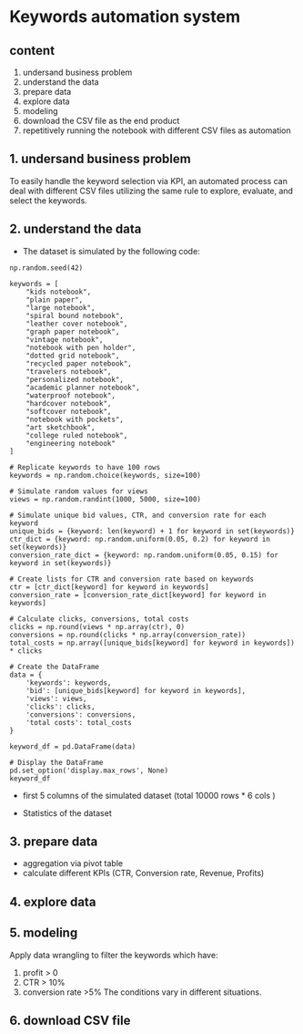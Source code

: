 # Keywords automation system 

## content
1. undersand business problem
2. understand the data
3. prepare data
4. explore data
5. modeling
6. download the CSV file as the end product
7. repetitively running the notebook with different CSV files as automation

## 1. undersand business problem
To easily handle the keyword selection via KPI, an automated process can deal with different CSV files utilizing the same rule to explore, evaluate, and select the keywords. 

## 2. understand the data
- The dataset is simulated by the following code:
  
```
np.random.seed(42)

keywords = [
    "kids notebook",
    "plain paper",
    "large notebook",
    "spiral bound notebook",
    "leather cover notebook",
    "graph paper notebook",
    "vintage notebook",
    "notebook with pen holder",
    "dotted grid notebook",
    "recycled paper notebook",
    "travelers notebook",
    "personalized notebook",
    "academic planner notebook",
    "waterproof notebook",
    "hardcover notebook",
    "softcover notebook",
    "notebook with pockets",
    "art sketchbook",
    "college ruled notebook",
    "engineering notebook"
]

# Replicate keywords to have 100 rows
keywords = np.random.choice(keywords, size=100)

# Simulate random values for views
views = np.random.randint(1000, 5000, size=100)

# Simulate unique bid values, CTR, and conversion rate for each keyword
unique_bids = {keyword: len(keyword) + 1 for keyword in set(keywords)}
ctr_dict = {keyword: np.random.uniform(0.05, 0.2) for keyword in set(keywords)}
conversion_rate_dict = {keyword: np.random.uniform(0.05, 0.15) for keyword in set(keywords)}

# Create lists for CTR and conversion rate based on keywords
ctr = [ctr_dict[keyword] for keyword in keywords]
conversion_rate = [conversion_rate_dict[keyword] for keyword in keywords]

# Calculate clicks, conversions, total costs
clicks = np.round(views * np.array(ctr), 0)
conversions = np.round(clicks * np.array(conversion_rate))
total_costs = np.array([unique_bids[keyword] for keyword in keywords]) * clicks

# Create the DataFrame
data = {
    'keywords': keywords,
    'bid': [unique_bids[keyword] for keyword in keywords],
    'views': views,
    'clicks': clicks,
    'conversions': conversions,
    'total costs': total_costs
}

keyword_df = pd.DataFrame(data)

# Display the DataFrame
pd.set_option('display.max_rows', None)
keyword_df
```
- first 5 columns of the simulated dataset (total 10000 rows * 6 cols )

- Statistics of the dataset 
  
## 3. prepare data
- aggregation via pivot table
- calculate different KPIs (CTR, Conversion rate, Revenue, Profits)

## 4. explore data


## 5. modeling 
Apply data wrangling to filter the keywords which have:
1. profit > 0
2. CTR > 10%
3. conversion rate >5%
The conditions vary in different situations.

## 6. download CSV file

